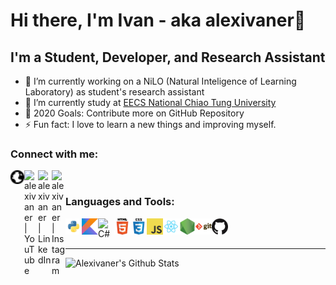 # Hi there, I'm Ivan - aka alexivaner👋

## I'm a Student, Developer, and Research Assistant
- 🔭 I’m currently working on a NiLO (Natural Inteligence of Learning Laboratory) as student's research assistant
- 🌱 I’m currently study at [EECS National Chiao Tung University](https://eecsigp.nctu.edu.tw/)
- 🥅 2020 Goals: Contribute more on GitHub Repository
- ⚡ Fun fact: I love to learn a new things and improving myself.

### Connect with me:

[<img align="left" alt="alexivaner | Website" width="22px" src="https://raw.githubusercontent.com/iconic/open-iconic/master/svg/globe.svg" />](https://alexivaner.github.io)
[<img align="left" alt="alexivaner | YouTube" width="22px" src="https://cdn.jsdelivr.net/npm/simple-icons@v3/icons/youtube.svg" />](https://www.youtube.com/channel/UCUHP9DeewYaRSlcZAHBEgnw)
[<img align="left" alt="alexivaner | LinkedIn" width="22px" src="https://cdn.jsdelivr.net/npm/simple-icons@v3/icons/linkedin.svg" />](https://www.linkedin.com/in/ivan-surya-hutomo-b5746713a)
[<img align="left" alt="alexivaner | Instagram" width="22px" src="https://cdn.jsdelivr.net/npm/simple-icons@v3/icons/instagram.svg" />](https://www.instagram.com/ivan.hutomo/)

<br />

### Languages and Tools:
<img align="left" alt="Python" width="26px" src="https://raw.githubusercontent.com/github/explore/80688e429a7d4ef2fca1e82350fe8e3517d3494d/topics/python/python.png" />
<img align="left" alt="Kotlin" width="26px" src="https://raw.githubusercontent.com/github/explore/80688e429a7d4ef2fca1e82350fe8e3517d3494d/topics/kotlin/kotlin.png" />
<img align="left" alt="C#" width="26px" src="https://ih1.redbubble.net/image.416412105.0587/flat,750x,075,f-pad,750x1000,f8f8f8.jpg" />
<img align="left" alt="HTML5" width="26px" src="https://raw.githubusercontent.com/github/explore/80688e429a7d4ef2fca1e82350fe8e3517d3494d/topics/html/html.png" />
<img align="left" alt="CSS3" width="26px" src="https://raw.githubusercontent.com/github/explore/80688e429a7d4ef2fca1e82350fe8e3517d3494d/topics/css/css.png" />
<img align="left" alt="JavaScript" width="26px" src="https://raw.githubusercontent.com/github/explore/80688e429a7d4ef2fca1e82350fe8e3517d3494d/topics/javascript/javascript.png" />
<img align="left" alt="React" width="26px" src="https://raw.githubusercontent.com/github/explore/80688e429a7d4ef2fca1e82350fe8e3517d3494d/topics/react/react.png" />
<img align="left" alt="Node.js" width="26px" src="https://raw.githubusercontent.com/github/explore/80688e429a7d4ef2fca1e82350fe8e3517d3494d/topics/nodejs/nodejs.png" />
<img align="left" alt="Git" width="26px" src="https://raw.githubusercontent.com/github/explore/80688e429a7d4ef2fca1e82350fe8e3517d3494d/topics/git/git.png" />
<img align="left" alt="GitHub" width="26px" src="https://raw.githubusercontent.com/github/explore/78df643247d429f6cc873026c0622819ad797942/topics/github/github.png" />

<br />
<br />


---
<img align="left" alt="Alexivaner's Github Stats" src="https://github-readme-stats.vercel.app/api?username=alexivaner" />
